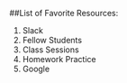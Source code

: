 ##List of Favorite Resources:
1. Slack
2. Fellow Students
3. Class Sessions
4. Homework Practice
5. Google
